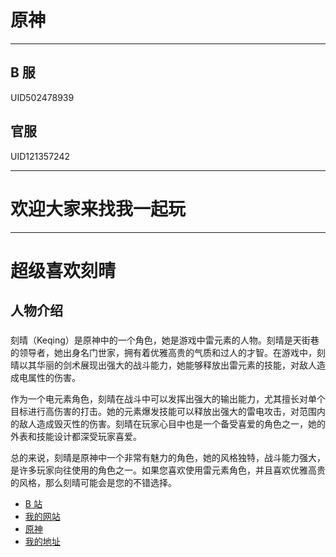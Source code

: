 # 原神

---

## B 服

UID502478939

## 官服

UID121357242

---

# 欢迎大家来找我一起玩

---

# 超级喜欢刻晴

## 人物介绍

###

刻晴（Keqing）是原神中的一个角色，她是游戏中雷元素的人物。刻晴是天街巷的领导者，她出身名门世家，拥有着优雅高贵的气质和过人的才智。在游戏中，刻晴以其华丽的剑术展现出强大的战斗能力，她能够释放出雷元素的技能，对敌人造成电属性的伤害。

作为一个电元素角色，刻晴在战斗中可以发挥出强大的输出能力，尤其擅长对单个目标进行高伤害的打击。她的元素爆发技能可以释放出强大的雷电攻击，对范围内的敌人造成毁灭性的伤害。刻晴在玩家心目中也是一个备受喜爱的角色之一，她的外表和技能设计都深受玩家喜爱。

总的来说，刻晴是原神中一个非常有魅力的角色，她的风格独特，战斗能力强大，是许多玩家向往使用的角色之一。如果您喜欢使用雷元素角色，并且喜欢优雅高贵的风格，那么刻晴可能会是您的不错选择。

- [B 站](https://space.bilibili.com/415854359?spm_id_from=333.1007.0.0)
- [我的网站](https://jiuzeyuli.github.io/-/)
- [原神](https://ys.mihoyo.com/cloud/#/)
- [我的地址](https://jiuzeyuli.github.io/-/)
